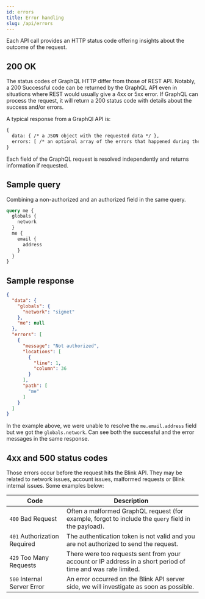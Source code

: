 ```yaml
---
id: errors
title: Error handling
slug: /api/errors
---
```


Each API call provides an HTTP status code offering insights about the outcome of the request.

## 200 OK
The status codes of GraphQL HTTP differ from those of REST API. Notably, a 200 Successful code can be returned by the GraphQL API even in situations where REST would usually give a 4xx or 5xx error. If GraphQL can process the request, it will return a 200 status code with details about the success and/or errors.

A typical response from a GraphQl API is:

```graphql
{
  data: { /* a JSON object with the requested data */ },
  errors: [ /* an optional array of the errors that happened during the execution of the request */ ],
}
```

Each field of the GraphQL request is resolved independently and returns information if requested.

## Sample query
Combining a non-authorized and an authorized field in the same query.

```graphql
query me {
  globals {
    network
  }
  me {
    email {
      address
    }
  }
}
```

## Sample response

```json
{
  "data": {
    "globals": {
      "network": "signet"
    },
    "me": null
  },
  "errors": [
    {
      "message": "Not authorized",
      "locations": [
        {
          "line": 1,
          "column": 36
        }
      ],
      "path": [
        "me"
      ]
    }
  ]
}
```
In the example above, we were unable to resolve the `me.email.address` field but we got the `globals.network`. Can see both the successful and the error messages in the same response.

## 4xx and 500 status codes

Those errors occur before the request hits the Blink API. They may be related to network issues, account issues, malformed requests or Blink internal issues. Some examples below:

| Code | Description |
|------|-------------|
| `400` Bad Request | Often a malformed GraphQL request (for example, forgot to include the `query` field in the payload). |
| `401` Authorization Required| The authentication token is not valid and you are not authorized to send the request. |
| `429` Too Many Requests | There were too requests sent from your account or IP address in a short period of time and was rate limited. |
| `500` Internal Server Error | An error occurred on the Blink API server side, we will investigate as soon as possible. |
